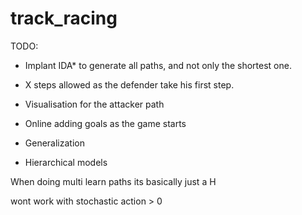 # track_racing
TODO:

- Implant IDA* to generate all paths, and not only the shortest one.

- X steps allowed as the defender take his first step.

- Visualisation for the attacker path

- Online adding goals as the game starts 

- Generalization

- Hierarchical models


When doing multi learn paths its basically just a H 

wont work with stochastic action > 0
